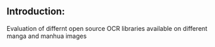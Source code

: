 ## Introduction:

Evaluation of differnt open source OCR libraries available on different manga and manhua images
